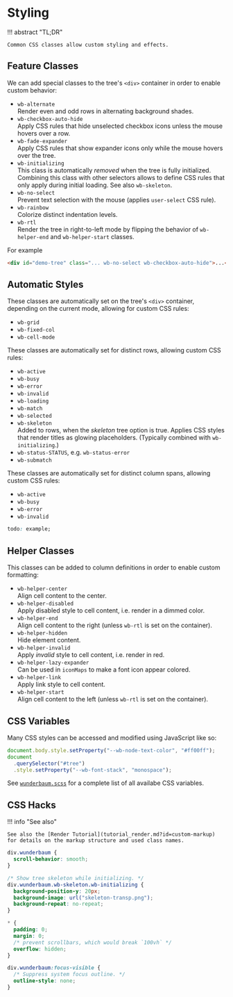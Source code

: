 # Styling

!!! abstract "TL;DR"

    Common CSS classes allow custom styling and effects.

## Feature Classes

We can add special classes to the tree's `<div>` container in order to enable
custom behavior:

- `wb-alternate` <br>
  Render even and odd rows in alternating background shades.
- `wb-checkbox-auto-hide` <br>
  Apply CSS rules that hide unselected checkbox icons unless the mouse hovers
  over a row.
- `wb-fade-expander` <br>
  Apply CSS rules that show expander icons only while the mouse hovers over
  the tree.
- `wb-initializing` <br>
  This class is automatically _removed_ when the tree is fully initialized.
  Combining this class with other selectors allows to define CSS rules that only
  apply during initial loading. See also `wb-skeleton`.
- `wb-no-select` <br>
  Prevent text selection with the mouse (applies `user-select` CSS rule).
- `wb-rainbow` <br>
  Colorize distinct indentation levels.
- `wb-rtl` <br>
  Render the tree in right-to-left mode by flipping the behavior of `wb-helper-end`
  and `wb-helper-start` classes.

For example

```html
<div id="demo-tree" class="... wb-no-select wb-checkbox-auto-hide">...</div>
```

## Automatic Styles

These classes are automatically set on the tree's `<div>` container, depending
on the current mode, allowing for custom CSS rules:

- `wb-grid`
- `wb-fixed-col`
- `wb-cell-mode`

These classes are automatically set for distinct rows, allowing custom CSS rules:

- `wb-active`
- `wb-busy`
- `wb-error`
- `wb-invalid`
- `wb-loading`
- `wb-match`
- `wb-selected`
- `wb-skeleton` <br>
  Added to rows, when the _skeleton_ tree option is true.
  Applies CSS styles that render titles as glowing placeholders.
  (Typically combined with `wb-initializing`.)
- `wb-status-STATUS`, e.g. `wb-status-error`
- `wb-submatch`

These classes are automatically set for distinct column spans,
allowing custom CSS rules:

- `wb-active`
- `wb-busy`
- `wb-error`
- `wb-invalid`

```css
todo: example;
```

## Helper Classes

This classes can be added to column definitions in order to enable custom
formatting:

- `wb-helper-center` <br>
  Align cell content to the center.
- `wb-helper-disabled` <br>
  Apply disabled style to cell content, i.e. render in a dimmed color.
- `wb-helper-end` <br>
  Align cell content to the right (unless `wb-rtl` is set on the container).
- `wb-helper-hidden` <br>
  Hide element content.
- `wb-helper-invalid` <br>
  Apply _invalid_ style to cell content, i.e. render in red.
- `wb-helper-lazy-expander` <br>
  Can be used in `iconMaps` to make a font icon appear colored.
- `wb-helper-link` <br>
  Apply link style to cell content.
- `wb-helper-start` <br>
  Align cell content to the left (unless `wb-rtl` is set on the container).

## CSS Variables

Many CSS styles can be accessed and modified using JavaScript like so:

```js
document.body.style.setProperty("--wb-node-text-color", "#ff00ff");
document
  .querySelector("#tree")
  .style.setProperty("--wb-font-stack", "monospace");
```

See [`wunderbaum.scss`](https://github.com/mar10/wunderbaum/blob/main/src/wunderbaum.scss)
for a complete list of all availabe CSS variables.

## CSS Hacks

!!! info "See also"

    See also the [Render Tutorial](tutorial_render.md?id=custom-markup)
    for details on the markup structure and used class names.

```css
div.wunderbaum {
  scroll-behavior: smooth;
}
```

```css
/* Show tree skeleton while initializing. */
div.wunderbaum.wb-skeleton.wb-initializing {
  background-position-y: 20px;
  background-image: url("skeleton-transp.png");
  background-repeat: no-repeat;
}
```

```css
* {
  padding: 0;
  margin: 0;
  /* prevent scrollbars, which would break `100vh` */
  overflow: hidden;
}
```

```css
div.wunderbaum:focus-visible {
  /* Suppress system focus outline. */
  outline-style: none;
}
```
